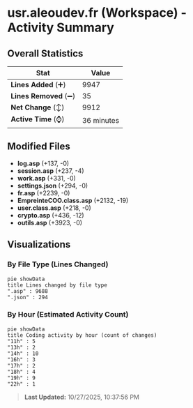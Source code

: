 # usr.aleoudev.fr (Workspace) - Activity Summary 

## Overall Statistics

| Stat                   | Value                                                             |
| ---------------------- | ----------------------------------------------------------------- |
| **Lines Added** (➕)   | 9947                                          |
| **Lines Removed** (➖) | 35                                        |
| **Net Change** (↕)    | 9912                |
| **Active Time** (⌚)   | 36 minutes |


## Modified Files
- **log.asp** (+137, -0)
- **session.asp** (+237, -4)
- **work.asp** (+331, -0)
- **settings.json** (+294, -0)
- **fr.asp** (+2239, -0)
- **EmpreinteCOO.class.asp** (+2132, -19)
- **user.class.asp** (+218, -0)
- **crypto.asp** (+436, -12)
- **outils.asp** (+3923, -0)

## Visualizations

### By File Type (Lines Changed)

```mermaid
pie showData
title Lines changed by file type
".asp" : 9688
".json" : 294
```

### By Hour (Estimated Activity Count)

```mermaid
pie showData
title Coding activity by hour (count of changes)
"11h" : 5
"13h" : 2
"14h" : 10
"16h" : 3
"17h" : 2
"18h" : 4
"19h" : 9
"22h" : 1
```


> **Last Updated:** 10/27/2025, 10:37:56 PM